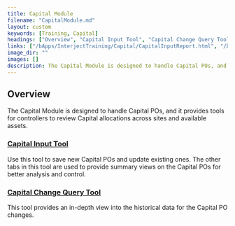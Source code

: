 ```yaml
---
title: Capital Module
filename: "CapitalModule.md"
layout: custom
keywords: [Training, Capital]
headings: ["Overview", "Capital Input Tool", "Capital Change Query Tool", "Capital Export Tool"]
links: ["/bApps/InterjectTraining/Capital/CapitalInputReport.html", "/bApps/InterjectTraining/Capital/CapitalChangeQueryTool.html"]
image_dir: ""
images: []
description: The Capital Module is designed to handle Capital POs, and it provides tools for controllers to review Capital allocations across sites and available assets.
---
```


## Overview

The Capital Module is designed to handle Capital POs, and it provides tools for controllers to review Capital allocations across sites and available assets.

### [Capital Input Tool](/bApps/InterjectTraining/Capital/CapitalInputReport.html)

Use this tool to save new Capital POs and update existing ones. The other tabs in this tool are used to provide summary views on the Capital POs for better analysis and control.

### [Capital Change Query Tool](/bApps/InterjectTraining/Capital/CapitalChangeQueryTool.html)

This tool provides an in-depth view into the historical data for the Capital PO changes.

<!--
### [Capital Export Tool](/bApps/InterjectTraining/Capital/CapitalExport.html)

The Capital Export Tool exports the Capital POs from the Capital module into the DMS module. Once in DMS, you can edit the Capital POs with Toolbox.
-->
